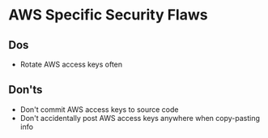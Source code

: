 # AWS Specific Security Flaws

## Dos

* Rotate AWS access keys often

## Don'ts

* Don't commit AWS access keys to source code
* Don't accidentally post AWS access keys anywhere when copy-pasting info

